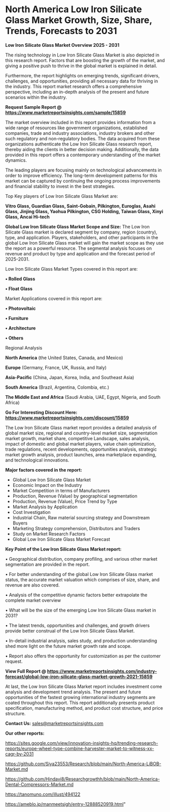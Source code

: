  # North America Low Iron Silicate Glass Market Growth, Size, Share, Trends, Forecasts to 2031

<Strong> Low Iron Silicate Glass Market Overview 2025 - 2031</strong>

The rising technology in Low Iron Silicate Glass Market is also depicted in this research report. Factors that are boosting the growth of the market, and giving a positive push to thrive in the global market is explained in detail.

Furthermore, the report highlights on emerging trends, significant drivers, challenges, and opportunities, providing all necessary data for thriving in the industry. This report market research offers a comprehensive perspective, including an in-depth analysis of the present and future scenarios within the industry.

<strong>Request Sample Report @ <a href=https://www.marketreportsinsights.com/sample/15859>https://www.marketreportsinsights.com/sample/15859</a></strong>

The market overview included in this report provides information from a wide range of resources like government organizations, established companies, trade and industry associations, industry brokers and other such regulatory and non-regulatory bodies. The data acquired from these organizations authenticate the Low Iron Silicate Glass research report, thereby aiding the clients in better decision making. Additionally, the data provided in this report offers a contemporary understanding of the market dynamics.

The leading players are focusing mainly on technological advancements in order to improve efficiency. The long-term development patterns for this market can be captured by continuing the ongoing process improvements and financial stability to invest in the best strategies.

Top Key players of Low Iron Silicate Glass Market are:

<strong>Vitro Glass, Guardian Glass, Saint-Gobain, Pilkington, Euroglas, Asahi Glass, Jinjing Glass, Yaohua Pilkington, CSG Holding, Taiwan Glass, Xinyi Glass, Ancai Hi-tech</strong>

<strong><b>Global Low Iron Silicate Glass Market Scope and Size:</b></strong>
The Low Iron Silicate Glass market is declared segment by company, region (country), type, and application. Players, stakeholders, and other participants in the global Low Iron Silicate Glass market will gain the market scope as they use the report as a powerful resource. The segmental analysis focuses on revenue and product by type and application and the forecast period of 2025-2031.

Low Iron Silicate Glass Market Types covered in this report are:

<strong>• Rolled Glass

• Float Glass</strong>

Market Applications covered in this report are:

<strong>• Photovoltaic

• Furniture

• Architecture

• Others</strong> 

Regional Analysis

<strong>North America</strong> (the United States, Canada, and Mexico)

<strong>Europe</strong> (Germany, France, UK, Russia, and Italy)

<strong>Asia-Pacific</strong> (China, Japan, Korea, India, and Southeast Asia)

<strong>South America</strong> (Brazil, Argentina, Colombia, etc.)

<strong>The Middle East and Africa</strong> (Saudi Arabia, UAE, Egypt, Nigeria, and South Africa)

<strong>Go For Interesting Discount Here: <a href=https://www.marketreportsinsights.com/discount/15859>https://www.marketreportsinsights.com/discount/15859</a></strong>

The Low Iron Silicate Glass market report provides a detailed analysis of global market size, regional and country-level market size, segmentation market growth, market share, competitive Landscape, sales analysis, impact of domestic and global market players, value chain optimization, trade regulations, recent developments, opportunities analysis, strategic market growth analysis, product launches, area marketplace expanding, and technological innovations.

<strong><b>Major factors covered in the report:</b></strong>
<ul>
  <li>Global Low Iron Silicate Glass Market </li>
  <li>Economic Impact on the Industry</li>
  <li>Market Competition in terms of Manufacturers</li>
  <li>Production, Revenue (Value) by geographical segmentation</li>
  <li>Production, Revenue (Value), Price Trend by Type</li>
  <li>Market Analysis by Application</li>
  <li>Cost Investigation</li>
  <li>Industrial Chain, Raw material sourcing strategy and Downstream Buyers</li>
  <li>Marketing Strategy comprehension, Distributors and Traders</li>
  <li>Study on Market Research Factors</li>
  <li>Global Low Iron Silicate Glass Market Forecast</li>
</ul>

<strong><b>Key Point of the Low Iron Silicate Glass Market report:</b></strong>

• Geographical distribution, company profiling, and various other market segmentation are provided in the report.

• For better understanding of the global Low Iron Silicate Glass market status, the accurate market valuation which comprises of size, share, and revenue are also covered.

• Analysis of the competitive dynamic factors better extrapolate the complete market overview

• What will be the size of the emerging Low Iron Silicate Glass market in 2031?

• The latest trends, opportunities and challenges, and growth drivers provide better construal of the Low Iron Silicate Glass Market.

• In-detail industrial analysis, sales study, and production understanding shed more light on the future market growth rate and scope.

• Report also offers the opportunity for customization as per the customer request.

<strong><b>View Full Report @ <a href=https://www.marketreportsinsights.com/industry-forecast/global-low-iron-silicate-glass-market-growth-2021-15859>https://www.marketreportsinsights.com/industry-forecast/global-low-iron-silicate-glass-market-growth-2021-15859</a></b></strong>


At last, the Low Iron Silicate Glass Market report includes investment come analysis and development trend analysis. The present and future opportunities of the fastest growing international industry segments are coated throughout this report. This report additionally presents product specification, manufacturing method, and product cost structure, and price structure.

<strong>Contact Us:</strong>
sales@marketreportsinsights.com

<strong>Our other reports:</strong>

<a href=https://sites.google.com/view/innovation-insights-hq/trending-research-reports/europe-wheel-type-combine-harvester-market-to-witness-xx-cagr-by-2031>https://sites.google.com/view/innovation-insights-hq/trending-research-reports/europe-wheel-type-combine-harvester-market-to-witness-xx-cagr-by-2031</a>

<a href=https://github.com/Siya23553/Research/blob/main/North-America-LiBOB-Market.md>https://github.com/Siya23553/Research/blob/main/North-America-LiBOB-Market.md</a>

<a href=https://github.com/Hindavi8/Researchgrowthh/blob/main/North-America-Dental-Compressors-Market.md>https://github.com/Hindavi8/Researchgrowthh/blob/main/North-America-Dental-Compressors-Market.md</a>

<a href=https://tanomuno.com/illust/494122>https://tanomuno.com/illust/494122</a>

<a href=https://ameblo.jp/manmeetsigh/entry-12888520919.html>https://ameblo.jp/manmeetsigh/entry-12888520919.html</a>"
